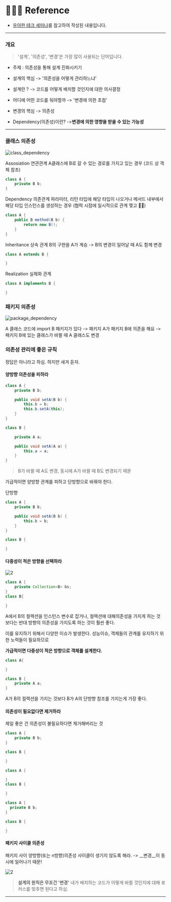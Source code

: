 # 🙇🏻‍♂️ Reference 
- [우아한 테크 세미나](https://www.youtube.com/watch?v=dJ5C4qRqAgA&t=1785s)를 참고하여 작성된 내용입니다.

---

### 개요


>'설계', '의존성', '변경'은 가장 많이 사용되는 단어입니다.


- 주제 : 의존성을 통해 설계 진화시키기

- 설계의 핵심 -> '의존성을 어떻게 관리하느냐'

- 설계란 ? -> 코드를 어떻게 배치할 것인지에 대한 의사결정

- 어디에 어떤 코드를 둬야할까 -> '변경에 의한 초점'

- 변경의 핵심 -> 의존성

- Dependency(의존성)이란? 
->__변경에 의한 영향을 받을 수 있는 가능성__

---


### 클래스 의존성

![class_dependency](https://velog.velcdn.com/images/urtimeislimited/post/2829d699-6a38-439d-8fe9-70b7755d1b3a/image.png)

Assosiation 연관관계
A클래스에 B로 갈 수 있는 경로를 가지고 있는 경우 (코드 상 객체 참조)
```java
class A {
	private B b;
}
```


Dependency 의존관계
파라미터, 리턴 타입에 해당 타입이 나오거나 메서드 내부에서 해당 타입 인스턴스를 생성하는 경우
(협력 시점에 일시적으로 관계 맺고 👋👋)
```java
class A {
	public B method(B b) {
		return new B();
	}
}
```

Inheritance 상속 관계
B의 구현을 A가 계승 -> B의 변경이 일어날 때 A도 함께 변경
```java
class A extends B {

}
```

Realization 실체화 관계
```java
class A implements B {

}
```


### 패키지 의존성

![package_dependency](https://velog.velcdn.com/images/urtimeislimited/post/025355fe-657d-4d44-a1d5-a82928e6c762/image.png)

A 클래스 코드에 import B 패키지가 있다
-> 패키지 A가 패키지 B에 의존을 해요
-> 패키지 B에 있는 클래스가 바뀔 때  A 클래스도 변경

### 의존성 관리에 좋은 규칙
정답은 아니라고 하심. 하지만 새겨 듣자.

#### 양방향 의존성을 피하라


```java
class A {
	private B b;

	public void setA(B b) {
		this.b = b;
		this.b.setA(this);
	}
}

class B {

	private A a;

	public void setA(A a) {
		this.a = a;
	}
}

```

>B가 바뀔 때 A도 변경,
  동시에 A가 바뀔 때 B도 변경되기 때문



가급적이면 양방향 관계를 피하고 단방향으로 바꿔야 한다.

단방향
```java
class A {
	private B b;

	public void setA(B b) {
		this.b = b;
	}
}

class B {

}
```


#### 다중성이 적은 방향을 선택하라

![2](https://velog.velcdn.com/images/urtimeislimited/post/7d284125-8203-4692-b158-f4f0d7ec91a5/image.png)


```java
class A {
	private Collection<B> bs;
}
class B{

}
```
A에서 B의 컬렉션을 인스턴스 변수로 잡거나, 컬렉션에 대해의존성을 가지게 하는 것 보다는 반대 방향의 의존성을 가지도록 하는 것이 훨씬 좋다.

이를 유지하기 위해서 다양한 이슈가 발생한다. 성능이슈, 객체들의 관계를 유지하기 위한 노력들이 필요하므로

__가급적이면 다중성이 적은 방향으로 객체를 설계한다.__



```java
class A{

}

class B {
	private A a;
}
```

A가 B의 컬렉션을 가지는 것보다 B가 A의 단방향 참조를 가지는게 가장 좋다.


#### 의존성이 필요없다면 제거하라

제일 좋은 건 의존성이 불필요하다면 제거해버리는 것

```java
class A {
	private B b;
}

class B {

}
```

```java
class A {

}
class B {

}
```
```java
class A {
  private B b;
}

class B {

}
```



#### 패키지 사이클 의존성


패키지 사이 양방향(또는 n방향)의존성 사이클이 생기지 않도록 해라.
-> __변경__이 동시에 일어나기 때문!

![2](https://velog.velcdn.com/images/urtimeislimited/post/068fc2ed-6c20-45bf-9a6b-14f5da322ec5/image.png)

> __설계의 원칙은 무조건 '변경'__
내가 배치하는 코드가 어떻게 바뀔 것인지에 대해 포커스를 맞추면 된다고 하심.

---
